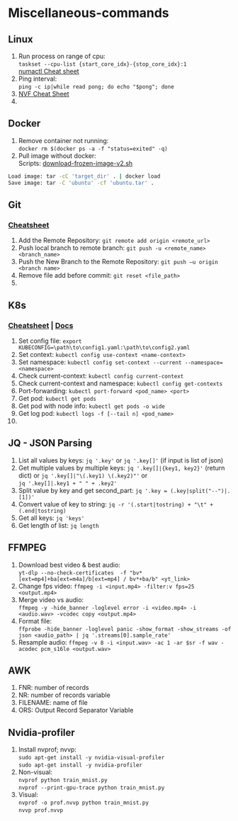 # Miscellaneous-commands
## Linux
1. Run process on range of cpu: <br />
`taskset --cpu-list {start_core_idx}-{stop_core_idx}:1` <br />
[numactl Cheat sheet](https://man.freebsd.org/cgi/man.cgi?query=numactl&sektion=1&apropos=0&manpath=FreeBSD+11.2-RELEASE+and+Ports)
2. Ping interval: <br />
`ping -c ip|while read pong; do echo "$pong"; done`
3. [NVF Cheat Sheet](https://access.redhat.com/documentation/pt-br/red_hat_openstack_platform/13/html/ovs-dpdk_end_to_end_troubleshooting_guide/nfv_command_cheatsheet#doc-wrapper)
4. 
## Docker
1. Remove container not running: <br />
`docker rm $(docker ps -a -f "status=exited" -q)`
2. Pull image without docker:  <br />
Scripts: [download-frozen-image-v2.sh](https://raw.githubusercontent.com/moby/moby/master/contrib/download-frozen-image-v2.sh)
```bash download-frozen-image-v2.sh target_dir image[:tag][@digest]
Load image: tar -cC 'target_dir' . | docker load
Save image: tar -C 'ubuntu' -cf 'ubuntu.tar' .
```
## Git
### [Cheatsheet](https://www.freecodecamp.org/news/git-cheat-sheet/)
1. Add the Remote Repository: `git remote add origin <remote_url>`
2. Push local branch to remote branch: `git push -u <remote_name> <branch_name>`
3. Push the New Branch to the Remote Repository: `git push –u origin <branch name>`
4. Remove file add before commit: `git reset <file_path>`
5. 
## K8s
### [Cheatsheet](https://kubernetes.io/docs/reference/kubectl/cheatsheet/) | [Docs](https://kubernetes.io/docs/reference/generated/kubectl/kubectl-commands#logs)
1. Set config file: `export KUBECONFIG=\path\to\config1.yaml:\path\to\config2.yaml`
2. Set context: `kubectl config use-context <name-context>`
3. Set namespace: `kubectl config set-context --current --namespace=<namespace>`
4. Check current-context: `kubectl config current-context`
5. Check current-context and namespace: `kubectl config get-contexts`
6. Port-forwarding: `kubectl port-forward <pod_name> <port>`
7. Get pod: `kubectl get pods`
8. Get pod with node info: `kubectl get pods -o wide`
9. Get log pod: `kubectl logs -f [--tail n] <pod_name>`
10. 
## JQ - JSON Parsing
1. List all values by keys: `jq '.key'` or `jq '.key[]'` (if input is list of json)
2. Get multiple values by multiple keys: `jq '.key[]|{key1, key2}'` (return dict) or `jq '.key[]|"\(.key1) \(.key2)"'` or <br /> `jq '.key[]|.key1 + " " + .key2'`
3. Split value by key and get second_part: `jq '.key = (.key|split("--")|.[1])'`
4. Convert value of key to string: `jq -r '(.start|tostring) + "\t" + (.end|tostring)`
5. Get all keys: `jq 'keys'`
6. Get length of list: `jq length`
## FFMPEG
1. Download best video & best audio: <br />
`yt-dlp --no-check-certificates  -f "bv*[ext=mp4]+ba[ext=m4a]/b[ext=mp4] / bv*+ba/b" <yt_link>`
2. Change fps video: `ffmpeg -i <input.mp4> -filter:v fps=25 <output.mp4>`
3. Merge video vs audio: <br />`ffmpeg -y -hide_banner -loglevel error -i <video.mp4> -i <audio.wav> -vcodec copy <output.mp4>`
4. Format file: <br />`ffprobe -hide_banner -loglevel panic -show_format -show_streams -of json <audio_path> | jq '.streams[0].sample_rate'`
5. Resample audio: `ffmpeg -v 8 -i <input.wav> -ac 1 -ar $sr -f wav -acodec pcm_s16le <output.wav>` 
## AWK
1. FNR: number of records
2. NR: number of records variable
3. FILENAME: name of file
4. ORS: Output Record Separator Variable
## Nvidia-profiler
1. Install nvprof; nvvp: <br />
`sudo apt-get install -y nvidia-visual-profiler`<br />
`sudo apt-get install -y nvidia-profiler`<br />
2. Non-visual: <br />
`nvprof python train_mnist.py` <br />
`nvprof --print-gpu-trace python train_mnist.py` <br />
3. Visual: <br />
`nvprof -o prof.nvvp python train_mnist.py` <br />
`nvvp prof.nvvp` <br />
